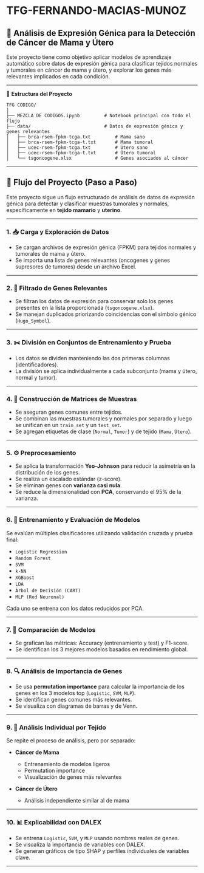 # TFG-FERNANDO-MACIAS-MUNOZ
## 🧬 Análisis de Expresión Génica para la Detección de Cáncer de Mama y Útero

Este proyecto tiene como objetivo aplicar modelos de aprendizaje automático sobre datos de expresión génica para clasificar tejidos normales y tumorales en cáncer de mama y útero, y explorar los genes más relevantes implicados en cada condición.

---

📁 **Estructura del Proyecto**

```text
TFG CODIGO/
│
├── MEZCLA DE CODIGOS.ipynb         # Notebook principal con todo el flujo
├── data/                           # Datos de expresión génica y genes relevantes
│   ├── brca-rsem-fpkm-tcga.txt         # Mama sano
│   ├── brca-rsem-fpkm-tcga-t.txt       # Mama tumoral
│   ├── ucec-rsem-fpkm-tcga.txt         # Útero sano
│   ├── ucec-rsem-fpkm-tcga-t.txt       # Útero tumoral
│   └── tsgoncogene.xlsx                # Genes asociados al cáncer

```
---
## 🧪 Flujo del Proyecto (Paso a Paso)

Este proyecto sigue un flujo estructurado de análisis de datos de expresión génica para detectar y clasificar muestras tumorales y normales, específicamente en **tejido mamario** y **uterino**.

---

### 1. 📥 Carga y Exploración de Datos

- Se cargan archivos de expresión génica (FPKM) para tejidos normales y tumorales de mama y útero.
- Se importa una lista de genes relevantes (oncogenes y genes supresores de tumores) desde un archivo Excel.

---

### 2. 🧬 Filtrado de Genes Relevantes

- Se filtran los datos de expresión para conservar solo los genes presentes en la lista proporcionada (`tsgoncogene.xlsx`).
- Se manejan duplicados priorizando coincidencias con el símbolo génico (`Hugo_Symbol`).

---

### 3. ✂️ División en Conjuntos de Entrenamiento y Prueba

- Los datos se dividen manteniendo las dos primeras columnas (identificadores).
- La división se aplica individualmente a cada subconjunto (mama y útero, normal y tumor).

---

### 4. 🧱 Construcción de Matrices de Muestras

- Se aseguran genes comunes entre tejidos.
- Se combinan las muestras tumorales y normales por separado y luego se unifican en un `train_set` y un `test_set`.
- Se agregan etiquetas de clase (`Normal`, `Tumor`) y de tejido (`Mama`, `Útero`).

---

### 5. ⚙️ Preprocesamiento

- Se aplica la transformación **Yeo-Johnson** para reducir la asimetría en la distribución de los genes.
- Se realiza un escalado estándar (z-score).
- Se eliminan genes con **varianza casi nula**.
- Se reduce la dimensionalidad con **PCA**, conservando el 95% de la varianza.

---

### 6. 🧠 Entrenamiento y Evaluación de Modelos

Se evalúan múltiples clasificadores utilizando validación cruzada y prueba final:

- `Logistic Regression`
- `Random Forest`
- `SVM`
- `k-NN`
- `XGBoost`
- `LDA`
- `Árbol de Decisión (CART)`
- `MLP (Red Neuronal)`

Cada uno se entrena con los datos reducidos por PCA.

---

### 7. 🧪 Comparación de Modelos

- Se grafican las métricas: Accuracy (entrenamiento y test) y F1-score.
- Se identifican los 3 mejores modelos basados en rendimiento global.

---

### 8. 🔍 Análisis de Importancia de Genes

- Se usa **permutation importance** para calcular la importancia de los genes en los 3 modelos top (`Logistic`, `SVM`, `MLP`).
- Se identifican genes comunes más relevantes.
- Se visualiza con diagramas de barras y de Venn.

---

### 9. 🧬 Análisis Individual por Tejido

Se repite el proceso de análisis, pero por separado:

- **Cáncer de Mama**
  - Entrenamiento de modelos ligeros
  - Permutation importance
  - Visualización de genes más relevantes

- **Cáncer de Útero**
  - Análisis independiente similar al de mama

---

### 10. 📊 Explicabilidad con DALEX

- Se entrena `Logistic`, `SVM`, y `MLP` usando nombres reales de genes.
- Se visualiza la importancia de variables con DALEX.
- Se generan gráficos de tipo SHAP y perfiles individuales de variables clave.

---


